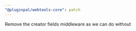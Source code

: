 ```yaml
---
"@pluginpal/webtools-core": patch
---
```


Remove the creator fields middleware as we can do without
